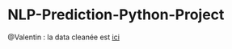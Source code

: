 # NLP-Prediction-Python-Project

@Valentin : la data cleanée est [ici](https://drive.google.com/file/d/1ioOHp0aI9i1u0Zz5vSzKEWANCxUm55yb/view?usp=sharing)
